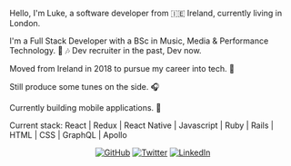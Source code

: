 Hello, I'm Luke, a software developer from 🇮🇪 Ireland, currently living in London.

I'm a Full Stack Developer with a BSc in Music, Media & Performance Technology. 🎸 🎶
Dev recruiter in the past, Dev now.

Moved from Ireland in 2018 to pursue my career into tech. 💾

Still produce some tunes on the side. 🎧

Currently building mobile applications. 📳

Current stack: 
React | Redux | React Native | Javascript | Ruby | Rails | HTML | CSS | GraphQL | Apollo 


<p align="center">
	<a href="https://github.com/LPrendergast"><img src="https://img.shields.io/github/" alt="GitHub"></a>
	<a href="https://twitter.com/papalofa"><img src="https://img.shields.io/twitter/follow/papalofa?label=Twitter&style=social" alt="Twitter"></a>
	<a href="https://www.linkedin.com/in/luke-prendergast/"><img src="https://img.shields.io/badge/LinkedIn--_.svg?style=social&logo=linkedin" alt="LinkedIn"></a>
</p>


